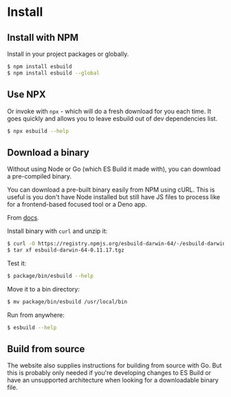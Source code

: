 # Install

## Install with NPM

Install in your project packages or globally.

```sh
$ npm install esbuild 
$ npm install esbuild --global
```

## Use NPX

Or invoke with `npx` - which will do a fresh download for you each time. It goes quickly and allows you to leave esbuild out of dev dependencies list.

```sh
$ npx esbuild --help
```


## Download a binary

Without using Node or Go (which ES Build it made with), you can download a pre-compiled binary.

You can download a pre-built binary easily from NPM using cURL. This is useful is you don't have Node installed but still have JS files to process like for a frontend-based focused tool or a Deno app.

From [docs](https://esbuild.github.io/getting-started/#download-a-build).

Install binary with `curl` and unzip it:

```sh
$ curl -O https://registry.npmjs.org/esbuild-darwin-64/-/esbuild-darwin-64-0.11.17.tgz
$ tar xf esbuild-darwin-64-0.11.17.tgz
```

Test it:

```sh
$ package/bin/esbuild --help
```

Move it to a bin directory:

```sh
$ mv package/bin/esbuild /usr/local/bin
```

Run from anywhere:

```sh
$ esbuild --help
```


## Build from source 

The website also supplies instructions for building from source with Go. But this is probably only needed if you're developing changes to ES Build or have an unsupported architecture when looking for a downloadable binary file.
